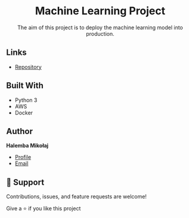 <h1 align="center">Machine Learning Project</h1>

<p align="center"> The aim of this project is to deploy the machine learning model into production.</p>

## Links

- [Repository](https://github.com/mikolaj-halemba/Deployment-ML-model "<Deployment-ML-model> Repository")


## Built With

- Python 3
- AWS
- Docker


## Author

**Halemba Mikołaj**


- [Profile](https://github.com/mikolaj-halemba "Halemba Mikołaj")
- [Email](mailto:mikolaj.halemba96@gmail.com?subject=Hi "Hi!")


## 🤝 Support

Contributions, issues, and feature requests are welcome!

Give a ⭐️ if you like this project